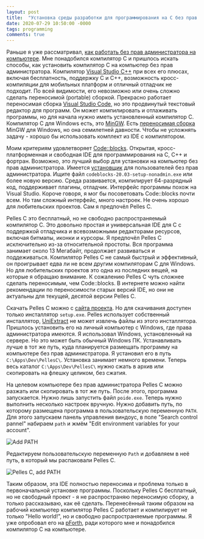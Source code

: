 ```yaml
---
layout: post
title:  "Установка среды разработки для программирования на C без прав администратора"
date: 2020-07-29 10:50:00 -0000
tags: programming
comments: true
---
```


Раньше я уже рассматривал, [как работать без прав администратора на компьютере](/blog/2016/noadmin). Мне понадобился компилятор С и пришлось искать способы, как установить компилятор С на компьютер без прав администратора. Компилятор [Visual Studio C++](https://visualstudio.microsoft.com/ru/vs/features/cplusplus/) при всех его плюсах, включая бесплатность, поддержку C и C++, возможность кросс-компиляции для мобильных платформ и отличный отладчик не подходит. По всей видимости, его невозможно или очень сложно сделать переносимой (portable) сборкой. Прекрасно работает переносимая сборка [Visual Studio Code](https://code.visualstudio.com/docs/editor/portable), но это продвинутый текстовый редактор для программ. Он может компилировать и отлаживать программы, но для начала нужно иметь установленный компилятор С. Компилятор C для Windows есть, это [MinGW](http://www.mingw.org/). Есть [переносимая сборка](https://github.com/jonasstrandstedt/MinGW) MinGW для Windows, но она семилетней давности. 
Чтобы не усложнять задачу - хорошо бы использовать комплект из IDE с компилятором. 

Моим критериям удовлетворяет [Code::blocks](http://www.codeblocks.org/). Открытая, кросс-платформенная и свободная IDE для программирования на С, С++ и фортран. Возможно, это лучший выбор для установки на компьютер без прав администратора. Имеется [установщик](http://www.codeblocks.org/downloads/26) для пользователей без прав администратора. Ищите файл `codeblocks-20.03-setup-nonadmin.exe` или более новую версию. Среда развивается, компилирует 64-разрядный код, поддерживает плагины, отладчик. Интерфейс программы похож на Visual Studio. Короче говоря, я мог бы посоветовать Code::blocks почти всем. Но там сложный интерфейс, много настроек. Не очень хорошо для любительских проектов. Сам я предпочёл Pelles C. 

Pelles C это бесплатный, но не свободно распространяемый компилятор С. Это довольно простая и универсальная IDE для С с поддержкой отладчика и всевозможными редакторами ресурсов, включая битмапы, иконки и курсоры. Я предпочёл Pelles C исключительно из-за относительной простоты. Вся программа занимает около 13 Мегабайт, продолжает развиваться и поддеживаться. Компилятор Pelles C не самый быстрый и эффективный, он проигрывает едва ли не всем другим компиляторам С для Windows. Но для любительских проектов это одна из последних вещей, на которые я обращаю внимание. К сожалению Pelles C чуть сложнее сделать переносимым, чем Code::blocks. В интернете можно найти рекомендации по переносимости старых версий IDE, но они не актуальны для текущей, десятой версии Pelles C.

Скачать Pelles C можно с [сайта проекта](http://www.smorgasbordet.com/pellesc/). Но для скачивания доступен только инсталлятор `setup.exe`. Pelles использует собственный инсталлятор, [UniExtract](https://github.com/Bioruebe/UniExtract2/releases) не может извлечь файлы из этого инсталлятора. Пришлось установить его на личный компьютер с Windows, где права администратора имеются. Я использовал Windows, установленный на сервере. Но это может быть обычный Windows ПК. Устанавливать лучше в тот же путь, куда планируется размещать программу на компьютере без прав администратора. Я установил его в путь `C:\Apps\Dev\PellesC\`. Установка занимает немного времени. Теперь весь каталог `C:\Apps\Dev\PellesC\` нужно сжать в архив или скопировать на флешку целиком, без сжатия.

На целевом компьютере без прав администратора Pelles C можно разжать или скопировать в тот же путь. После этого, программа запускается. Нужно лишь запустить файл `poide.exe`. Теперь нужно выполнить несколько настроек вручную. Нужно добавить путь, по которому размещена программа в пользовательскую переменную `PATH`. Для этого запускаем панель управления виндоус, в поле "Search control pannel" набираем `path` и жмём "Edit environment variables for your account".

![Add PATH](https://res.cloudinary.com/dlqc5rp9l/image/upload/v1595995926/blog/pellesc-path_nlulzt.png)

Редактируем пользовательскую переменную `Path` и добавляем в неё путь, в который мы распаковали Pelles C. 

![Pelles C, add PATH](https://res.cloudinary.com/dlqc5rp9l/image/upload/v1595995926/blog/pellesc-path-add_jp50ft.png)

Таким образом, эта IDE полностью переносима и проблема только в первоначальной установке программы. Поскольку Pelles C бесплатный, но не свободный проект - я не распространяю переносимую сборку, а только рассказываю, как её сделать. Перенесённый таким образом на рабочий компьютер компилятор Pelles C работает и компилирует не только "Hello world!", но и свободно распространяемые программы. Я уже опробовал его на [pForth](https://github.com/philburk/pforth), ради которого мне и понадобился компилятор С на компьютере.